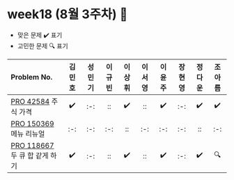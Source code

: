 # week18 (8월 3주차) :pencil:

- 맞은 문제 :heavy_check_mark: 표기
- 고민한 문제 :mag: 표기

| Problem No.                                                                                       | 김민호 | 성민기 | 이규빈 | 이상휘 | 이서영 | 이윤주 | 장현영 | 정다운 | 조아름 |
| :------------------------------------------------------------------------------------------------ | :----: | :----: | :----: | :----: | :----: | :----: | :----: | :----: | :----: |
| [PRO 42584](https://school.programmers.co.kr/learn/courses/30/lessons/42584) 주식 가격            |   :heavy_check_mark:   |  :-:   |   ::   |  :heavy_check_mark:   |   ::   |  :heavy_check_mark:  |  :-:   |  :heavy_check_mark:   |  :heavy_check_mark:   |
| [PRO 150369](https://school.programmers.co.kr/learn/courses/30/lessons/72411) 메뉴 리뉴얼         |  :-:   |  :-:   |  :-:   |   ::   |  :-:   |  :-:   |  :-:   |   ::   |  :-:   |
| [PRO 118667](https://school.programmers.co.kr/learn/courses/30/lessons/118667) 두 큐 합 같게 하기 |   :heavy_check_mark:   |  :-:   |   ::   |   :heavy_check_mark:   |   ::   | :heavy_check_mark:  |  :-:   |   :heavy_check_mark:   |  :mag:   |
